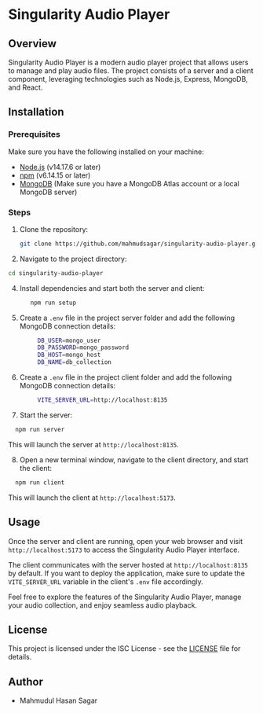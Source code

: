 # Singularity Audio Player

## Overview

Singularity Audio Player is a modern audio player project that allows users to manage and play audio files. The project consists of a server and a client component, leveraging technologies such as Node.js, Express, MongoDB, and React.

## Installation

### Prerequisites

Make sure you have the following installed on your machine:

- [Node.js](https://nodejs.org/) (v14.17.6 or later)
- [npm](https://www.npmjs.com/) (v6.14.15 or later)
- [MongoDB](https://www.mongodb.com/) (Make sure you have a MongoDB Atlas account or a local MongoDB server)

### Steps

1. Clone the repository:

   ```bash
   git clone https://github.com/mahmudsagar/singularity-audio-player.git
   ```
   
2. Navigate to the project directory:
  
  ```bash
  cd singularity-audio-player
```

4. Install dependencies and start both the server and client:

     ```bash
        npm run setup
     ```

5. Create a `.env` file in the project server folder and add the following MongoDB connection details:
   ```bash
        DB_USER=mongo_user
        DB_PASSWORD=mongo_password
        DB_HOST=mongo_host
        DB_NAME=db_collection
      ```

6. Create a `.env` file in the project client folder and add the following MongoDB connection details:
   ```bash
        VITE_SERVER_URL=http://localhost:8135
      ```

7. Start the server:
  ```bash
    npm run server
```
This will launch the server at `http://localhost:8135`.

8. Open a new terminal window, navigate to the client directory, and start the client:
  ```bash
    npm run client
  ```
This will launch the client at `http://localhost:5173`.

## Usage

Once the server and client are running, open your web browser and visit `http://localhost:5173` to access the Singularity Audio Player interface.

The client communicates with the server hosted at `http://localhost:8135` by default. If you want to deploy the application, make sure to update the `VITE_SERVER_URL` variable in the client's `.env` file accordingly.

Feel free to explore the features of the Singularity Audio Player, manage your audio collection, and enjoy seamless audio playback.

## License

This project is licensed under the ISC License - see the [LICENSE](https://chat.openai.com/c/LICENSE) file for details.

## Author

- Mahmudul Hasan Sagar

